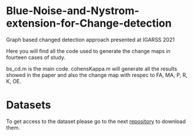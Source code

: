 # Blue-Noise-and-Nystrom-extension-for-Change-detection
Graph based changed detection approach presented at IGARSS 2021

Here you will find all the code used to generate the change maps in fourteen cases of study.

bs_cd.m is the main code.
cohensKappa.m will generate all the results showed in the paper and also the change map with respec to FA, MA, P, R, K, OE.

# Datasets

To get access to the dataset please go to the next [repository](https://github.com/DavidJimenezS/GBF-CD/tree/master/Data) to download them.

